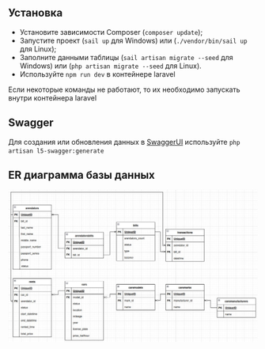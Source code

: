 ## Установка

- Установите зависимости Composer (`composer update`);
- Запустите проект (`sail up` для Windows) или (`./vendor/bin/sail up` для Linux);
- Заполните данными таблицы (`sail artisan migrate --seed` для Windows) или (`php artisan migrate --seed` для Linux).
- Используйте `npm run dev` в контейнере laravel

Если некоторые команды не работают, то их необходимо запускать внутри контейнера laravel

## Swagger

Для создания или обновления данных в [SwaggerUI](http:localhost/api/documentation) используйте `php artisan l5-swagger:generate`

## ER диаграмма базы данных

![er](./github-images/bd.jpg)